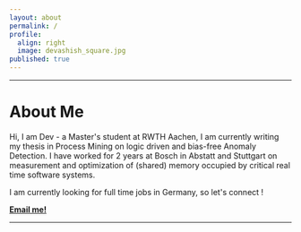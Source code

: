 ```yaml
---
layout: about
permalink: /
profile:
  align: right
  image: devashish_square.jpg
published: true
---
```


***

# About Me

Hi, I am Dev - a Master's student at RWTH Aachen, I am currently writing my thesis in Process Mining on logic driven and bias-free Anomaly Detection. I have worked for 2 years at Bosch in Abstatt and Stuttgart on measurement and optimization of (shared) memory occupied by critical real time software systems.

I am currently looking for full time jobs in Germany, so let's connect ! 

**[Email me!](mailto:ishay.gaikwad@gmail.com)**

***
